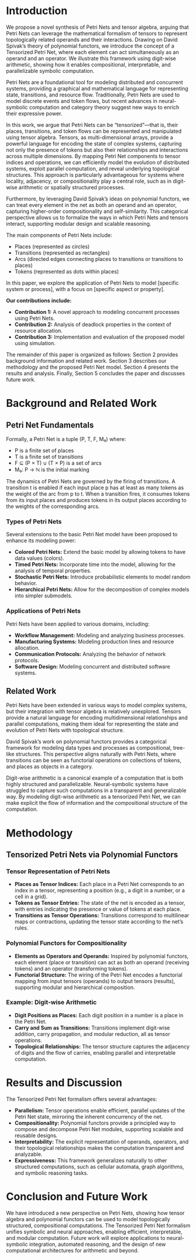 # Introduction

We propose a novel synthesis of Petri Nets and tensor algebra, arguing that Petri Nets can leverage the mathematical formalism of tensors to represent topologically related operands and their interactions. Drawing on David Spivak’s theory of polynomial functors, we introduce the concept of a Tensorized Petri Net, where each element can act simultaneously as an operand and an operator. We illustrate this framework using digit-wise arithmetic, showing how it enables compositional, interpretable, and parallelizable symbolic computation.

Petri Nets are a foundational tool for modeling distributed and concurrent systems, providing a graphical and mathematical language for representing state, transitions, and resource flow. Traditionally, Petri Nets are used to model discrete events and token flows, but recent advances in neural-symbolic computation and category theory suggest new ways to enrich their expressive power.

In this work, we argue that Petri Nets can be “tensorized”—that is, their places, transitions, and token flows can be represented and manipulated using tensor algebra. Tensors, as multi-dimensional arrays, provide a powerful language for encoding the state of complex systems, capturing not only the presence of tokens but also their relationships and interactions across multiple dimensions. By mapping Petri Net components to tensor indices and operations, we can efficiently model the evolution of distributed systems, exploit parallel computation, and reveal underlying topological structures. This approach is particularly advantageous for systems where locality, adjacency, or compositionality play a central role, such as in digit-wise arithmetic or spatially structured processes.

Furthermore, by leveraging David Spivak’s ideas on polynomial functors, we can treat every element in the net as both an operand and an operator, capturing higher-order compositionality and self-similarity. This categorical perspective allows us to formalize the ways in which Petri Nets and tensors interact, supporting modular design and scalable reasoning.

The main components of Petri Nets include:
- Places (represented as circles)
- Transitions (represented as rectangles)
- Arcs (directed edges connecting places to transitions or transitions to places)
- Tokens (represented as dots within places)

In this paper, we explore the application of Petri Nets to model [specific system or process], with a focus on [specific aspect or property].

**Our contributions include:**
- **Contribution 1:** A novel approach to modeling concurrent processes using Petri Nets.
- **Contribution 2:** Analysis of deadlock properties in the context of resource allocation.
- **Contribution 3:** Implementation and evaluation of the proposed model using simulation.

The remainder of this paper is organized as follows: Section 2 provides background information and related work. Section 3 describes our methodology and the proposed Petri Net model. Section 4 presents the results and analysis. Finally, Section 5 concludes the paper and discusses future work.

# Background and Related Work

## Petri Net Fundamentals

Formally, a Petri Net is a tuple (P, T, F, M₀) where:
- P is a finite set of places
- T is a finite set of transitions
- F ⊆ (P × T) ∪ (T × P) is a set of arcs
- M₀: P → ℕ is the initial marking

The dynamics of Petri Nets are governed by the firing of transitions. A transition t is enabled if each input place p has at least as many tokens as the weight of the arc from p to t. When a transition fires, it consumes tokens from its input places and produces tokens in its output places according to the weights of the corresponding arcs.

### Types of Petri Nets

Several extensions to the basic Petri Net model have been proposed to enhance its modeling power:
- **Colored Petri Nets:** Extend the basic model by allowing tokens to have data values (colors).
- **Timed Petri Nets:** Incorporate time into the model, allowing for the analysis of temporal properties.
- **Stochastic Petri Nets:** Introduce probabilistic elements to model random behavior.
- **Hierarchical Petri Nets:** Allow for the decomposition of complex models into simpler submodels.

### Applications of Petri Nets

Petri Nets have been applied to various domains, including:
- **Workflow Management:** Modeling and analyzing business processes.
- **Manufacturing Systems:** Modeling production lines and resource allocation.
- **Communication Protocols:** Analyzing the behavior of network protocols.
- **Software Design:** Modeling concurrent and distributed software systems.

## Related Work

Petri Nets have been extended in various ways to model complex systems, but their integration with tensor algebra is relatively unexplored. Tensors provide a natural language for encoding multidimensional relationships and parallel computations, making them ideal for representing the state and evolution of Petri Nets with topological structure.

David Spivak’s work on polynomial functors provides a categorical framework for modeling data types and processes as compositional, tree-like structures. This perspective aligns naturally with Petri Nets, where transitions can be seen as functorial operations on collections of tokens, and places as objects in a category.

Digit-wise arithmetic is a canonical example of a computation that is both highly structured and parallelizable. Neural-symbolic systems have struggled to capture such computations in a transparent and generalizable way. By modeling digit-wise arithmetic as a tensorized Petri Net, we can make explicit the flow of information and the compositional structure of the computation.

# Methodology

## Tensorized Petri Nets via Polynomial Functors

### Tensor Representation of Petri Nets

- **Places as Tensor Indices:** Each place in a Petri Net corresponds to an index in a tensor, representing a position (e.g., a digit in a number, or a cell in a grid).
- **Tokens as Tensor Entries:** The state of the net is encoded as a tensor, with entries indicating the presence or value of tokens at each place.
- **Transitions as Tensor Operations:** Transitions correspond to multilinear maps or contractions, updating the tensor state according to the net’s rules.

### Polynomial Functors for Compositionality

- **Elements as Operators and Operands:** Inspired by polynomial functors, each element (place or transition) can act as both an operand (receiving tokens) and an operator (transforming tokens).
- **Functorial Structure:** The wiring of the Petri Net encodes a functorial mapping from input tensors (operands) to output tensors (results), supporting modular and hierarchical composition.

### Example: Digit-wise Arithmetic

- **Digit Positions as Places:** Each digit position in a number is a place in the Petri Net.
- **Carry and Sum as Transitions:** Transitions implement digit-wise addition, carry propagation, and modular reduction, all as tensor operations.
- **Topological Relationships:** The tensor structure captures the adjacency of digits and the flow of carries, enabling parallel and interpretable computation.

# Results and Discussion

The Tensorized Petri Net formalism offers several advantages:

- **Parallelism:** Tensor operations enable efficient, parallel updates of the Petri Net state, mirroring the inherent concurrency of the net.
- **Compositionality:** Polynomial functors provide a principled way to compose and decompose Petri Net modules, supporting scalable and reusable designs.
- **Interpretability:** The explicit representation of operands, operators, and their topological relationships makes the computation transparent and analyzable.
- **Expressiveness:** This framework generalizes naturally to other structured computations, such as cellular automata, graph algorithms, and symbolic reasoning tasks.

# Conclusion and Future Work

We have introduced a new perspective on Petri Nets, showing how tensor algebra and polynomial functors can be used to model topologically structured, compositional computations. The Tensorized Petri Net formalism unifies symbolic and neural approaches, enabling efficient, interpretable, and modular computation. Future work will explore applications to neural-symbolic integration, automated reasoning, and the design of new computational architectures for arithmetic and beyond.



